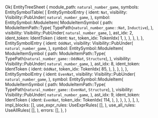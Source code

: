 Ok(
    EntityTreeSheet {
        module_path: `natural_number_game`,
        symbols: EntitySymbolTable(
            [
                EntitySymbolEntry {
                    ident: `Nat`,
                    visibility: Visibility::PubUnder(
                        `natural_number_game`,
                    ),
                    symbol: EntitySymbol::ModuleItem(
                        ModuleItemSymbol {
                            path: ModuleItemPath::Type(
                                TypePath(`natural_number_game::Nat`, `Inductive`),
                            ),
                            visibility: Visibility::PubUnder(
                                `natural_number_game`,
                            ),
                            ast_idx: 2,
                            ident_token: IdentToken {
                                ident: `Nat`,
                                token_idx: TokenIdx(
                                    1,
                                ),
                            },
                        },
                    ),
                },
                EntitySymbolEntry {
                    ident: `OddNat`,
                    visibility: Visibility::PubUnder(
                        `natural_number_game`,
                    ),
                    symbol: EntitySymbol::ModuleItem(
                        ModuleItemSymbol {
                            path: ModuleItemPath::Type(
                                TypePath(`natural_number_game::OddNat`, `Structure`),
                            ),
                            visibility: Visibility::PubUnder(
                                `natural_number_game`,
                            ),
                            ast_idx: 8,
                            ident_token: IdentToken {
                                ident: `OddNat`,
                                token_idx: TokenIdx(
                                    85,
                                ),
                            },
                        },
                    ),
                },
                EntitySymbolEntry {
                    ident: `EvenNat`,
                    visibility: Visibility::PubUnder(
                        `natural_number_game`,
                    ),
                    symbol: EntitySymbol::ModuleItem(
                        ModuleItemSymbol {
                            path: ModuleItemPath::Type(
                                TypePath(`natural_number_game::EvenNat`, `Structure`),
                            ),
                            visibility: Visibility::PubUnder(
                                `natural_number_game`,
                            ),
                            ast_idx: 9,
                            ident_token: IdentToken {
                                ident: `EvenNat`,
                                token_idx: TokenIdx(
                                    114,
                                ),
                            },
                        },
                    ),
                },
            ],
        ),
        impl_blocks: [],
        use_expr_rules: UseExprRules(
            [],
        ),
        use_all_rules: UseAllRules(
            [],
        ),
        errors: [],
    },
)